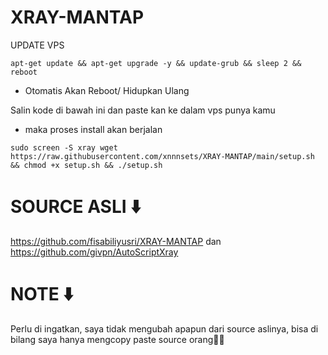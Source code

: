 # XRAY-MANTAP
UPDATE VPS

```
apt-get update && apt-get upgrade -y && update-grub && sleep 2 && reboot
```
- Otomatis Akan Reboot/ Hidupkan Ulang

Salin kode di bawah ini dan paste kan ke dalam vps punya kamu
- maka proses install akan berjalan
```
sudo screen -S xray wget https://raw.githubusercontent.com/xnnnsets/XRAY-MANTAP/main/setup.sh && chmod +x setup.sh && ./setup.sh
```

# SOURCE ASLI ⬇️
https://github.com/fisabiliyusri/XRAY-MANTAP
dan
https://github.com/givpn/AutoScriptXray

# NOTE ⬇️
Perlu di ingatkan, saya tidak mengubah apapun dari source aslinya, bisa di bilang saya hanya mengcopy paste source orang✌🏼
